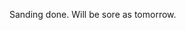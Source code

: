 <!--
id: 222555460
link: http://kevinisom.info/post/222555460/sanding-done-will-be-sore-as-tomorrow
slug: sanding-done-will-be-sore-as-tomorrow
date: Sun Oct 25 2009 19:39:21 GMT+1300 (NZDT)
raw: {"blog_name":"kevinisom","id":222555460,"post_url":"http://kevinisom.info/post/222555460/sanding-done-will-be-sore-as-tomorrow","slug":"sanding-done-will-be-sore-as-tomorrow","type":"text","date":"2009-10-25 06:39:21 GMT","timestamp":1256452761,"state":"published","format":"html","reblog_key":"X1tkGozo","tags":[],"short_url":"http://tmblr.co/Zw68YyDG_r4","highlighted":[],"feed_item":"http://twitter.com/kev_nz/statuses/5141940534","from_feed_id":"650289","note_count":0,"title":null,"body":"<p>Sanding done. Will be sore as tomorrow.</p>"}
publish: 2009-10-025
tags: 
title: null
-->


Sanding done. Will be sore as tomorrow.


